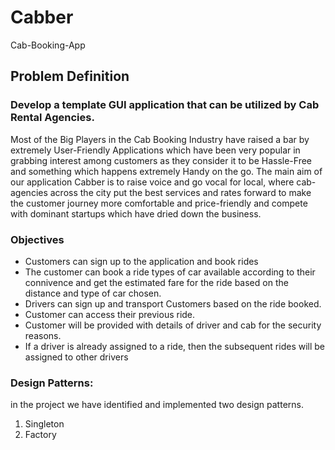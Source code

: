 # Cabber
Cab-Booking-App

## Problem Definition
### Develop a template GUI application that can be utilized by Cab Rental Agencies.
Most of the Big Players in the Cab Booking Industry have raised a bar by extremely User-Friendly Applications which have been very popular in grabbing interest among customers as they consider it to be Hassle-Free and something which happens extremely Handy on the go. The main aim of our application Cabber is to raise voice and go vocal for local, where cab-agencies across the city put the best services and rates forward to make the customer journey more comfortable and price-friendly and compete with dominant startups which have dried down the business.

### Objectives
* Customers can sign up to the application and book rides
*	The customer can book a ride types of car available according to their connivence and get the estimated fare for the ride based on the distance and type of car chosen.
*	Drivers can sign up and transport Customers based on the ride booked.
*	Customer can access their previous ride.
*	Customer will be provided with details of driver and cab for the security reasons.
*	If a driver is already assigned to a ride, then the subsequent rides will be assigned to other drivers

### Design Patterns:
in the project we have identified and implemented two design patterns.
1. Singleton
2. Factory

###
